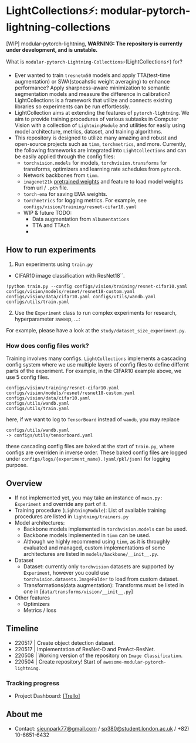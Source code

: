 # LightCollections⚡️: modular-pytorch-lightning-collections
[WIP] modular-pytorch-lightning, **WARNING: The repository is currently under development, and is unstable.**

What is `modular-pytorch-Lightning-Collections⚡`(LightCollections⚡️) for?
- Ever wanted to train `tresnetm50` models and apply TTA(test-time augmentation) or SWA(stocahstic weight averaging) to enhance performance? Apply sharpness-aware minimization to semantic segmentation models and measure the difference in calibration? LightCollections is a framework that utilize and connects existing libraries so experiments can be run effortlessly.
- LightCollection aims at extending the features of `pytorch-lightning`. We aim to provide training procedures of various subtasks in Computer Vision with a collection of `LightningModule` and utilities for easily using model architecture, metrics, dataset, and training algorithms.
- This repository is designed to utilize many amazing and robust and open-source projects such as `timm`, `torchmetrics`, and more. Currently, the following frameworks are integrated into `LightCollections` and can be easily applied through the config files:
  - `torchvision.models` for models, `torchvision.transforms` for transforms, optimizers and learning rate schedules from `pytorch`.
  - Network backbones from `timm`.
  - `inagenet21k` [pretrained weights](https://github.com/Alibaba-MIIL/ImageNet21K) and feature to load model weights from url / `.pth` file.
  - `torch-ema` for saving EMA weights.
  - `torchmetrics` for logging metrics. For example, see `configs/vision/training/resnet-cifar10.yaml`
  - WIP & future TODO:
    - Data augmentation from `albumentations`
    - TTA and TTAch
    -


## How to run experiments
1. Run experiments using `train.py`

- CIFAR10 image classification with ResNet18``.
```
!python train.py --config configs/vision/training/resnet-cifar10.yaml configs/vision/models/resnet/resnet18-custom.yaml configs/vision/data/cifar10.yaml configs/utils/wandb.yaml configs/utils/train.yaml
```

2. Use the `Experiment` class to run complex experiments for research, hyperparameter sweep, ...:

For example, please have a look at the `study/dataset_size_experiment.py`.

### How does config files work?

Training involves many configs. `LightCollections` implements a cascading config system where we use multiple layers of config
files to define differnt parts of the experiment. For example, in the CIFAR10 example above, we use 5 config files.
```
configs/vision/training/resnet-cifar10.yaml
configs/vision/models/resnet/resnet18-custom.yaml
configs/vision/data/cifar10.yaml
configs/utils/wandb.yaml
configs/utils/train.yaml
```
here, if we want to log to `TensorBoard` instead of `wandb`, you may replace
```
configs/utils/wandb.yaml
-> configs/utils/tensorboard.yaml
```
these cascading config files are baked at the start of `train.py`, where configs are overriden in inverse order. These baked config files are logged under `configs/logs/{experiment_name}.(yaml/pkl/json)` for logging purpose.

## Overview

- If not implemented yet, you may take an instance of `main.py: Experiment` and override any part of it.
- Training procedure (`LightningModule`): List of available training procedures are listed in `lightning/trainers.py`
- Model architectures:
  - Backbone models implemented in `torchvision.models` can be used.
  - Backbone models implemented in `timm` can be used.
  - Although we highly recommend using `timm`, as it is throughly evaluated and managed, custom implementations of some architectures are listed in `models/backbone/__init__.py`.
- Dataset
  - Dataset: currently only `torchvision` datasets are supported by `Experiment`, however you could use `torchvision.datasets.ImageFolder` to load from custom dataset.
  - Transformations(data augmentation): Transforms must be listed in one in [`data/transforms/vision/__init__.py`]
- Other features
  - Optimizers
  - Metrics / loss

## Timeline

- 220517 | Create object detection dataset.
- 220517 | Implementation of ResNet-D and PreAct-ResNet.
- 220508 | Working version of the repository on `Image Classification`.
- 220504 | Create repository! Start of `awesome-modular-pytorch-lightning`.

### Tracking progress

- Project Dashboard: [\[Trello\]](https://trello.com/b/AnOjqk1F/awesome-modular-pytorch-lightning-development)

## About me

- Contact: sieunpark77@gmail.com / sp380@student.london.ac.uk / +82) 10-6651-6432
